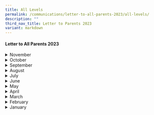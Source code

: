```yaml
---
title: All Levels
permalink: /communications/letter-to-all-parents-2023/all-levels/
description: ""
third_nav_title: Letter to Parents 2023
variant: markdown
---
```

#### Letter to All Parents 2023

<details>
  <summary>November</summary>
<ul>
	<li>
		<a href="/files/Communications/Letters%20to%20All%20Parents%202023/Letters%20to%20all%20Parents/End_of_Term_4_Letter_to_Parents_2023_Final.pdf">End of Term 4 Letter to Parents</a><font size="2"> (14 November 2023)</font>
	</li>
	</ul>
</details>
<details>
  <summary>October</summary>
<ul>
	<li>
		<a href="/files/Communications/Letters%20to%20All%20Parents%202023/Letters%20to%20all%20Parents/2024%20p1%20form.pdf">Administrative Matters for Primary One (Year 2024)</a><font size="2"> (19 October 2023)</font>
	</li>
	<li>
		<a href="/files/Communications/Letters%20to%20All%20Parents%202023/Primary%206/Oct/post-psle%20programme%20parents%20letter.pdf">P6 Post-PSLE Programme</a><font size="2"> (5 October 2023)</font>
	</li>
	</ul>
</details>
<details>
  <summary>September</summary>
<ul>
	<li>
		<a href="/files/Communications/Letters%20to%20All%20Parents%202023/Primary%206/p6%20study%20break.pdf">P6 Study Break</a><font size="2"> (12 September 2023)</font>
	</li>
	</ul>
</details>
<details>
  <summary>August</summary>
<ul>
	<li>
		<a href="/files/Communications/Letters%20to%20All%20Parents%202023/Letters%20to%20all%20Parents/Aug/psleoral2023(1%20aug).pdf">PSLE Oral Examinations 2023</a><font size="2"> (1 August 2023)</font>
	</li>
	<li>
		<a href="/files/Communications/Letters%20to%20All%20Parents%202023/Letters%20to%20all%20Parents/Aug/p5%20fbl(4%20aug).pdf">P5 Field-based Learning (FBL) at National Museum of Singapore</a><font size="2"> (4 August 2023)</font>
	</li>
	<li>
		<a href="/files/Communications/Letters%20to%20All%20Parents%202023/Letters%20to%20all%20Parents/Aug/p4&amp;5%20swimsafer(11%20aug).pdf">Primary 4&amp;5 SwimSafer Test 2023</a><font size="2"> (11 August 2023)</font>
	</li>
	<li>
		<a href="/files/Communications/Letters%20to%20All%20Parents%202023/Letters%20to%20all%20Parents/Aug/end%20of%20term%203%20letter%20to%20parents%202023%2030%20aug%202023%20.pdf">End of Term 3 Letter to Parents</a><font size="2"> (30 August 2023)</font>
	</li>
	</ul>
</details>
<details>
  <summary>July</summary>
<ul>
	<li>
		<a href="/files/Communications/Letters%20to%20All%20Parents%202023/Letters%20to%20all%20Parents/July/chinese%20musical%20performance.pdf">Chinese Musical Performance</a><font size="2"> (6 July 2023)</font>
	</li>
	<li>
		<a href="/files/Communications/Letters%20to%20All%20Parents%202023/Letters%20to%20all%20Parents/July/preliminary%20oral%20examinations%202023.pdf">Preliminary Oral Examinations 2023</a><font size="2"> (7 July 2023)</font>
	</li>
	<li>
		<a href="/files/Communications/Letters%20to%20All%20Parents%202023/Letters%20to%20all%20Parents/July/updates%20to%20project%20boost-%20after%20school%20programme%20for%20p4%20students.pdf">Updates to Project Boost- After School Programme for P4 Students</a><font size="2"> (10 July 2023)</font>
	</li>
	<li>
		<a href="/files/Communications/Letters%20to%20All%20Parents%202023/Letters%20to%20all%20Parents/July/p5learningjourney(14%20july).pdf">P5 Learning Journey To Science Center Singapore</a><font size="2"> (14 July 2023)</font>
	</li>
	<li>
		<a href="/files/Communications/Letters%20to%20All%20Parents%202023/Letters%20to%20all%20Parents/July/digitalaccess(17%20july%2023).pdf">DigitalAccess@Home Scheme</a><font size="2"> (17 July 2023)</font>
	</li>
	<li>
		<a href="/files/Communications/Letters%20to%20All%20Parents%202023/Letters%20to%20all%20Parents/July/national%20day(25%20july).pdf">National Day Celebration</a><font size="2"> (25 July 2023)</font>
	</li>
	<li>
		<a href="/files/Communications/Letters%20to%20All%20Parents%202023/Letters%20to%20all%20Parents/July/meridian%20got%20talent(28%20july%202023).pdf">Meridian's Got Talent Audition 2023</a><font size="2"> (28 July 2023)</font>
	</li>
	</ul>
</details>
<details>
  <summary>June</summary>
<ul>
	<li>
		<a href="/files/Communications/Letters%20to%20All%20Parents%202023/Letters%20to%20all%20Parents/June/triple%20p%20l2%20seminar%20for%20pri%201-6.pdf">Triple P L2 Seminars for Primary 1-6</a><font size="2"> (23 June 2023)</font>
	</li>
	</ul>
</details>
<details>
  <summary>May</summary>
<ul>
	<li>
		<a href="/files/Communications/Letters%20to%20All%20Parents%202023/Letters%20to%20all%20Parents/May/invitation%20to%20meridian%20open%20house.pdf">Invitation Cards for Meridian Primary Open House</a><font size="2"> (11 May 2023)</font>
	</li>
	<li>
		<a href="/files/Communications/Letters%20to%20All%20Parents%202023/Letters%20to%20all%20Parents/May/change%20of%20subject.pdf">Advisory Note on Change in Subject Combination</a><font size="2"> (12 May 2023)</font>
	</li>
	<li>
		<a href="/files/Communications/Letters%20to%20All%20Parents%202023/Letters%20to%20all%20Parents/May/end%20of%20term%202%20letter%20to%20parents%202023%20final.pdf">End of Term 2 Letters to Parents</a><font size="2"> (24 May 2023)</font>
	</li>
	</ul>
</details>
<details>
  <summary>April</summary>
<ul>
	<li>
		<a href="/files/Communications/Letters%20to%20All%20Parents%202023/Letters%20to%20all%20Parents/April/p1%20step%20out%20step%20up%20learning%20week%202023.pdf">P1 Step out Step up Learning Week 2023</a><font size="2"> (14 April 2023)</font>
	</li>
	<li>
		<a href="/files/Communications/Letters%20to%20All%20Parents%202023/Letters%20to%20all%20Parents/April/p2%20step%20out%20step%20up%20learning%20week%202023.pdf">P2 Step out Step up Learning Week 2023</a><font size="2"> (14 April 2023)</font>
	</li>
	<li>
		<a href="/files/Communications/Letters%20to%20All%20Parents%202023/Letters%20to%20all%20Parents/April/p3%20step%20out%20step%20up%20learning%20week%202023.pdf">P3 Step out Step up Learning Week 2023</a><font size="2"> (14 April 2023)</font>
	</li>
	<li>
		<a href="/files/Communications/Letters%20to%20All%20Parents%202023/Letters%20to%20all%20Parents/April/p4%20step%20out%20step%20up%20learning%20week%202023.pdf">P4 Step out Step up Learning Week 2023</a><font size="2"> (14 April 2023)</font>
	</li>
	<li>
		<a href="/files/Communications/Letters%20to%20All%20Parents%202023/Letters%20to%20all%20Parents/April/p5%20step%20out%20step%20up%20learning%20week%202023.pdf">P5 Step out Step up Learning Week 2023</a><font size="2"> (14 April 2023)</font>
	</li>
	<li>
		<a href="/files/Communications/Letters%20to%20All%20Parents%202023/Letters%20to%20all%20Parents/April/p6%20step%20out%20step%20up%20learning%20week%202023.pdf">P6 Step out Step up Learning Week 2023</a><font size="2"> (14 April 2023)</font>
	</li>
	<li>
		<a href="/files/Communications/Letters%20to%20All%20Parents%202023/Letters%20to%20all%20Parents/April/termination%20of%20school%20bus%20service.pdf">Termination of School Bus Service by ComfortDelGro</a><font size="2"> (26 April 2023)</font>
	</li>
	<li>
		<a href="/files/Communications/Letters%20to%20All%20Parents%202023/Letters%20to%20all%20Parents/April/student%20councillor%20meeting%202023.pdf">Student Councillor Meeting 2023</a><font size="2"> (26 April 2023)</font>
	</li>
	</ul>
</details>

<details>
  <summary>March</summary>
<ul>
	<li>
		<a href="/files/Communications/Letters%20to%20All%20Parents%202023/Primary%205/March/P5%20Project%20Boost%20After%20School%20Programme%20(6%20March%2023).pdf">Primary 5 Project Boost: After School Programme</a><font size="2"> (6 March 2023)</font>
	</li>
	<li>
		<a href="/files/Communications/Letters%20to%20All%20Parents%202023/Letters%20to%20all%20Parents/March/End%20of%20Term%201%20Letter%20to%20Parents%202023%20(7%20Mar%202023).pdf">End of Term 1 Letter to Parents 2023</a><font size="2"> (7 March 2023)</font>
	</li>
	<li>
		<a href="/files/Communications/Letters%20to%20All%20Parents%202023/Primary%206/March/Advisory%20Note%20on%20change%20in%20subject.pdf">Advisory Note on Change in Subject Combination</a><font size="2"> (10 March 2023)</font>
	</li>
	</ul>
</details>

<details>
  <summary>February</summary>
<ul>
	<li><a href="/files/Communications/Letters%20to%20All%20Parents%202023/Primary%201/February/P1%20Learning%20Support%20for%20Maths(LSM).pdf" target="_blank">Primary 1 Learning Support for Maths Programme (LSM) </a> <font size="2">(1 February 2023)</font></li>
	<li><a href="/files/Communications/Letters%20to%20All%20Parents%202023/Primary%202/February/P2%20Learning%20Support%20For%20Maths(LSM).pdf" target="_blank">P2 Learning Support for Maths Programme (LSM) </a> <font size="2">(1 February 2023)</font></li>
	<li>
		<a href="/files/Communications/Letters%20to%20All%20Parents%202023/Letters%20to%20all%20Parents/February/P6%20Assessment%20Plan%20.pdf" target="_blank">P6 Assessement Plan</a> <font size="2">(7 February 2023)</font></li>
		<li>
		<a href="/files/Communications/Letters%20to%20All%20Parents%202023/Letters%20to%20all%20Parents/February/P1%20to%20P5%20Assessment%20Plan.pdf">Primary 1 to Primary 5 Assessment Plan</a><font size="2"> (8 February 2023)</font>
	</li>
	<li>
		<a href="/files/Communications/Letters%20to%20All%20Parents%202023/Primary%201/February/P1%20Learning%20Support%20for%20Maths(LSM).pdf">Primary 1 Learning Support for Mathematics Programme (LSM)</a><font size="2"> (21 February 2023)</font>
	</li>
	<li>
		<a href="/files/Communications/Letters%20to%20All%20Parents%202023/Primary%204/Feb/P4&amp;5%20SwinSafer%20Progtamme%202023%20T3.pdf">Primary 4&amp;5 SwimSafer Programme 2023 Term 3</a><font size="2"> (23 February 2023)</font>
	</li>
	</ul>
</details>

<details>
  <summary>January</summary>
  <ul>
		<li><a href="/files/Communications/Letters%20to%20All%20Parents%202023/Letters%20to%20all%20Parents/January/2023%20Start%20of%20Year%20Letter%20to%20Parents_Final.pdf" target="_blank">Welcome Letters to Parents/Guardians</a> <font size="2">(9 January 2023)</font></li>
		<li><a href="/files/Communications/Letters%20to%20All%20Parents%202023/Primary%201/P1%20ict%20use.pdf" target="_blank">Primary 1 Use of ICT for Learning</a> <font size="2">(10 January 2023)</font></li>
		<li><a href="/files/Communications/Letters%20to%20All%20Parents%202023/Primary%202/P2%20-%20P6%20use%20of%20ict.pdf" target="_blank">Primary 2 to Primary 6 Use of ICT for Learning</a> <font size="2">(10 January 2023)</font></li>
	<li><a href="/files/Communications/Letters%20to%20All%20Parents%202023/Primary%203/Jan/P3%20School-based%20Dyslexia%20Remediation%20programme.pdf" target="_blank">Primary 3 School-based Dyslexia Remediation Programme Semester 1</a><font size="2">(11 January 2023)</font></li>
	<li><a href="/files/Communications/Letters%20to%20All%20Parents%202023/Letters%20to%20all%20Parents/January/Newspaper%20Subscription%20The%20Straits%20Times%20Little%20Red%20Dot.pdf" target="_blank">Newspaper Subscription: The Straits Times Little Red Dot</a> <font size="2">(13 January 2023)</font>
		</li>
	<li><a href="/files/Communications/Letters%20to%20All%20Parents%202023/Primary%205/Jan/Wits%20&amp;%20Word%20Inter-school%20Debate%20Championship%202023.pdf" target="_blank">Wits &amp; Words: Inter-school Debate Championship 2023</a> <font size="2">(17 January 2023)</font></li>
		<li><a href="/files/Communications/Letters%20to%20All%20Parents%202023/Primary%205/Jan/Wits%20&amp;%20Words%20Practice%20&amp;%20Preliminary.pdf" target="_blank">Wits &amp; Words Practice &amp; Preliminary</a> <font size="2">(19 January 2023)</font></li>
		<li><a href="/files/Communications/Letters%20to%20All%20Parents%202023/Letters%20to%20all%20Parents/January/Bridging%20Programme%20(Semester%201).pdf" target="_blank">Bridging Programme (Semester 1)</a> <font size="2">(20 January 2023)</font></li>
		<li><a href="/files/Communications/Letters%20to%20All%20Parents%202023/Primary%204/Jan/Primary%204%20&amp;%205%20SwimSafer%20Programme.pdf" target="_blank">Primary 4 &amp; 5 SwimSafer Programme</a> <font size="2">(26 January 2023)</font></li>
		<li><a href="/files/Communications/Letters%20to%20All%20Parents%202023/Letters%20to%20all%20Parents/January/CFD%202023.pdf" target="_blank">Curriculum Forum Day 2023</a> <font size="2">(27 January 2023)</font></li>
	</ul>
</details>
